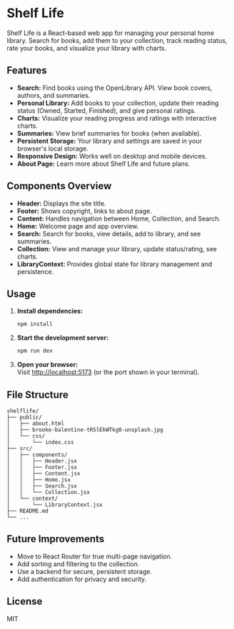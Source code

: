 # Shelf Life

Shelf Life is a React-based web app for managing your personal home library. Search for books, add them to your collection, track reading status, rate your books, and visualize your library with charts.

## Features

- **Search:** Find books using the OpenLibrary API. View book covers, authors, and summaries.
- **Personal Library:** Add books to your collection, update their reading status (Owned, Started, Finished), and give personal ratings.
- **Charts:** Visualize your reading progress and ratings with interactive charts.
- **Summaries:** View brief summaries for books (when available).
- **Persistent Storage:** Your library and settings are saved in your browser's local storage.
- **Responsive Design:** Works well on desktop and mobile devices.
- **About Page:** Learn more about Shelf Life and future plans.

## Components Overview

- **Header:** Displays the site title.
- **Footer:** Shows copyright, links to about page.
- **Content:** Handles navigation between Home, Collection, and Search.
- **Home:** Welcome page and app overview.
- **Search:** Search for books, view details, add to library, and see summaries.
- **Collection:** View and manage your library, update status/rating, see charts.
- **LibraryContext:** Provides global state for library management and persistence.

## Usage

1. **Install dependencies:**
   ```bash
   npm install
   ```

2. **Start the development server:**
   ```bash
   npm run dev
   ```

3. **Open your browser:**  
   Visit [http://localhost:5173](http://localhost:5173) (or the port shown in your terminal).

## File Structure

```
shelflife/
├── public/
│   ├── about.html
│   ├── brooke-balentine-tR5lEkWTkg8-unsplash.jpg
│   └── css/
│       └── index.css
├── src/
│   ├── components/
│   │   ├── Header.jsx
│   │   ├── Footer.jsx
│   │   ├── Content.jsx
│   │   ├── Home.jsx
│   │   ├── Search.jsx
│   │   └── Collection.jsx
│   └── context/
│       └── LibraryContext.jsx
├── README.md
└── ...
```

## Future Improvements

- Move to React Router for true multi-page navigation.
- Add sorting and filtering to the collection.
- Use a backend for secure, persistent storage.
- Add authentication for privacy and security.

## License

MIT


